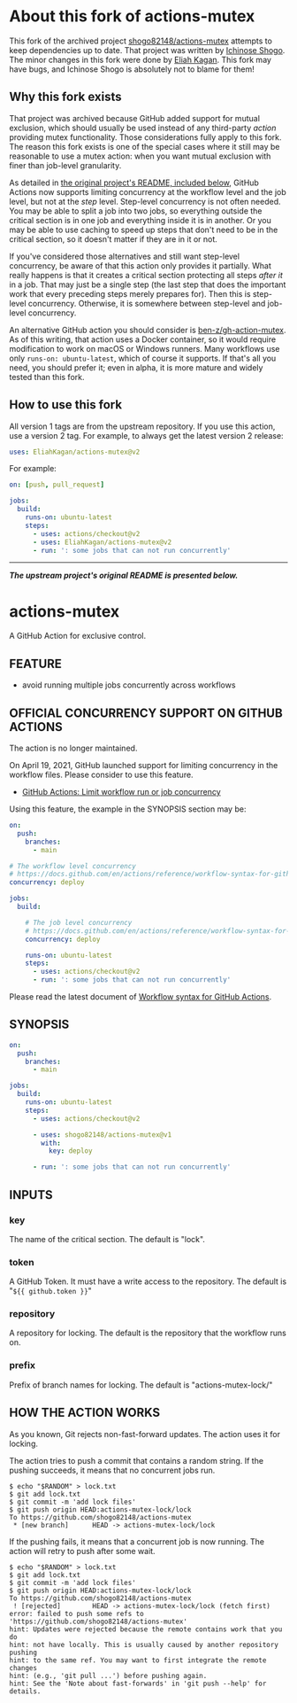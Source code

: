 # About this fork of actions-mutex

This fork of the archived project
[shogo82148/actions-mutex](https://github.com/shogo82148/actions-mutex)
attempts to keep dependencies up to date. That project was written by [Ichinose
Shogo](https://github.com/shogo82148). The minor changes in this fork were done
by [Eliah Kagan](https://github.com/EliahKagan). This fork may have bugs, and
Ichinose Shogo is absolutely not to blame for them!

## Why this fork exists

That project was archived because GitHub added support for mutual exclusion,
which should usually be used instead of any third-party *action* providing
mutex functionality. Those considerations fully apply to this fork. The reason
this fork exists is one of the special cases where it still may be reasonable
to use a mutex action: when you want mutual exclusion with finer than job-level
granularity.

As detailed in [the original project's README, included below](#actions-mutex),
GitHub Actions now supports limiting concurrency at the workflow level and the
job level, but not at the *step* level. Step-level concurrency is not often
needed. You may be able to split a job into two jobs, so everything outside the
critical section is in one job and everything inside it is in another. Or you
may be able to use caching to speed up steps that don't need to be in the
critical section, so it doesn't matter if they are in it or not.

If you've considered those alternatives and still want step-level concurrency,
be aware of that this action only provides it partially. What really happens is
that it creates a critical section protecting all steps *after it* in a job.
That may just be a single step (the last step that does the important work that
every preceding steps merely prepares for). Then this is step-level
concurrency. Otherwise, it is somewhere between step-level and job-level
concurrency.

An alternative GitHub action you should consider is
[ben-z/gh-action-mutex](https://github.com/marketplace/actions/mutex-action).
As of this writing, that action uses a Docker container, so it would require
modification to work on macOS or Windows runners. Many workflows use only
`runs-on: ubuntu-latest`, which of course it supports. If that's all you need,
you should prefer it; even in alpha, it is more mature and widely tested than
this fork.

## How to use this fork

All version 1 tags are from the upstream repository. If you use this action,
use a version 2 tag. For example, to always get the latest version 2 release:

```yaml
uses: EliahKagan/actions-mutex@v2
```

For example:

```yaml
on: [push, pull_request]

jobs:
  build:
    runs-on: ubuntu-latest
    steps:
      - uses: actions/checkout@v2
      - uses: EliahKagan/actions-mutex@v2
      - run: ': some jobs that can not run concurrently'
```

---

***The upstream project's original README is presented below.***


# actions-mutex

A GitHub Action for exclusive control.

## FEATURE

- avoid running multiple jobs concurrently across workflows

## OFFICIAL CONCURRENCY SUPPORT ON GITHUB ACTIONS

The action is no longer maintained.

On April 19, 2021, GitHub launched support for limiting concurrency in the workflow files.
Please consider to use this feature.

- [GitHub Actions: Limit workflow run or job concurrency](https://github.blog/changelog/2021-04-19-github-actions-limit-workflow-run-or-job-concurrency/)

Using this feature, the example in the SYNOPSIS section may be:

```yaml
on:
  push:
    branches:
      - main

# The workflow level concurrency
# https://docs.github.com/en/actions/reference/workflow-syntax-for-github-actions#concurrency
concurrency: deploy

jobs:
  build:

    # The job level concurrency
    # https://docs.github.com/en/actions/reference/workflow-syntax-for-github-actions#jobsjob_idconcurrency
    concurrency: deploy

    runs-on: ubuntu-latest
    steps:
      - uses: actions/checkout@v2
      - run: ': some jobs that can not run concurrently'
```

Please read the latest document of [Workflow syntax for GitHub Actions](https://docs.github.com/en/actions/reference/workflow-syntax-for-github-actions).

## SYNOPSIS

```yaml
on:
  push:
    branches:
      - main

jobs:
  build:
    runs-on: ubuntu-latest
    steps:
      - uses: actions/checkout@v2

      - uses: shogo82148/actions-mutex@v1
        with:
          key: deploy

      - run: ': some jobs that can not run concurrently'
```

## INPUTS

### key

The name of the critical section. The default is "lock".

### token

A GitHub Token. It must have a write access to the repository.
The default is "`${{ github.token }}`"

### repository

A repository for locking.
The default is the repository that the workflow runs on.

### prefix

Prefix of branch names for locking.
The default is "actions-mutex-lock/"

## HOW THE ACTION WORKS

As you known, Git rejects non-fast-forward updates.
The action uses it for locking.

The action tries to push a commit that contains a random string.
If the pushing succeeds, it means that no concurrent jobs run.

```
$ echo "$RANDOM" > lock.txt
$ git add lock.txt
$ git commit -m 'add lock files'
$ git push origin HEAD:actions-mutex-lock/lock
To https://github.com/shogo82148/actions-mutex
 * [new branch]      HEAD -> actions-mutex-lock/lock
```

If the pushing fails, it means that a concurrent job is now running.
The action will retry to push after some wait.

```
$ echo "$RANDOM" > lock.txt
$ git add lock.txt
$ git commit -m 'add lock files'
$ git push origin HEAD:actions-mutex-lock/lock
To https://github.com/shogo82148/actions-mutex
 ! [rejected]        HEAD -> actions-mutex-lock/lock (fetch first)
error: failed to push some refs to 'https://github.com/shogo82148/actions-mutex'
hint: Updates were rejected because the remote contains work that you do
hint: not have locally. This is usually caused by another repository pushing
hint: to the same ref. You may want to first integrate the remote changes
hint: (e.g., 'git pull ...') before pushing again.
hint: See the 'Note about fast-forwards' in 'git push --help' for details.
```
